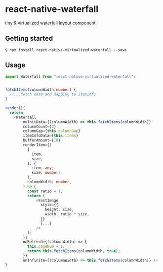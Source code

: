 # react-native-waterfall

tiny & virtualized waterfall layout component

## Getting started

`$ npm install react-native-virtualized-waterfall --save`

## Usage

```Typescript
import Waterfall from "react-native-virtualized-waterfall";


fetchItems(columnWidth:number) {
  //...fetch data and mapping to itemInfo
}

render(){
  return
    <Waterfall
        onInitData={(columnWidth) => this.fetchItems(columnWidth)}
        columnCount={2}
        columnGap={this.columnGap}
        itemInfoData={this.items}
        bufferAmount={10}
        renderItem={(
          {
            item,
            size,
          }: {
            item: any;
            size: number;
          },
          columnWidth: number,
        ) => {
          const ratio = 1;
          return (
              <FastImage
                style={{
                  height: size,
                  width: ratio * size,
                }}
                {...}
              />
          );
        }}
        onRefresh={(columnWidth) => {
          this.pageNum = 1;
          return this.fetchItems(columnWidth, true);
        }}
        onInfinite={(columnWidth) => this.fetchItems(columnWidth)} />
}
```
